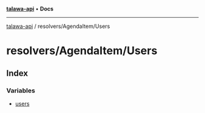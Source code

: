 [**talawa-api**](../../../README.md) • **Docs**

***

[talawa-api](../../../modules.md) / resolvers/AgendaItem/Users

# resolvers/AgendaItem/Users

## Index

### Variables

- [users](variables/users.md)
